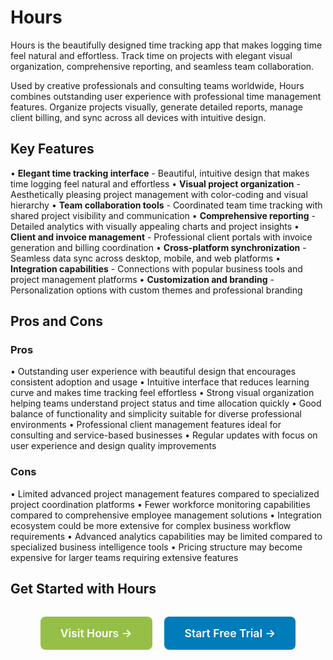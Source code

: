 # Hours

Hours is the beautifully designed time tracking app that makes logging time feel natural and effortless. Track time on projects with elegant visual organization, comprehensive reporting, and seamless team collaboration.

Used by creative professionals and consulting teams worldwide, Hours combines outstanding user experience with professional time management features. Organize projects visually, generate detailed reports, manage client billing, and sync across all devices with intuitive design.

## Key Features

• **Elegant time tracking interface** - Beautiful, intuitive design that makes time logging feel natural and effortless
• **Visual project organization** - Aesthetically pleasing project management with color-coding and visual hierarchy
• **Team collaboration tools** - Coordinated team time tracking with shared project visibility and communication
• **Comprehensive reporting** - Detailed analytics with visually appealing charts and project insights
• **Client and invoice management** - Professional client portals with invoice generation and billing coordination
• **Cross-platform synchronization** - Seamless data sync across desktop, mobile, and web platforms
• **Integration capabilities** - Connections with popular business tools and project management platforms
• **Customization and branding** - Personalization options with custom themes and professional branding

## Pros and Cons

### Pros
• Outstanding user experience with beautiful design that encourages consistent adoption and usage
• Intuitive interface that reduces learning curve and makes time tracking feel effortless
• Strong visual organization helping teams understand project status and time allocation quickly
• Good balance of functionality and simplicity suitable for diverse professional environments
• Professional client management features ideal for consulting and service-based businesses
• Regular updates with focus on user experience and design quality improvements

### Cons
• Limited advanced project management features compared to specialized project coordination platforms
• Fewer workforce monitoring capabilities compared to comprehensive employee management solutions
• Integration ecosystem could be more extensive for complex business workflow requirements
• Advanced analytics capabilities may be limited compared to specialized business intelligence tools
• Pricing structure may become expensive for larger teams requiring extensive features

## Get Started with Hours

<div style="text-align: center; margin: 2rem 0;">
  <a href="https://www.hourstimetracking.com/" target="_blank" rel="noopener noreferrer" style="display: inline-block; background: #96BF47; color: white; padding: 1rem 2rem; text-decoration: none; border-radius: 8px; font-weight: 600; font-size: 1.1rem; margin-right: 1rem;">Visit Hours →</a>
  <a href="https://www.hourstimetracking.com/signup" target="_blank" rel="noopener noreferrer" style="display: inline-block; background: #007cba; color: white; padding: 1rem 2rem; text-decoration: none; border-radius: 8px; font-weight: 600; font-size: 1.1rem;">Start Free Trial →</a>
</div>